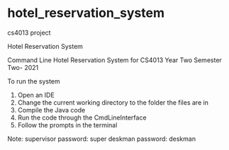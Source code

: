 # hotel_reservation_system
cs4013 project

Hotel Reservation System

Command Line Hotel Reservation System for CS4013
Year Two Semester Two- 2021


To run the system

1. Open an IDE
2. Change the current working directory to the folder the files are in
3. Compile the Java code
4. Run the code through the CmdLineInterface
5. Follow the prompts in the terminal

Note:
supervisor password: super
deskman password: deskman
